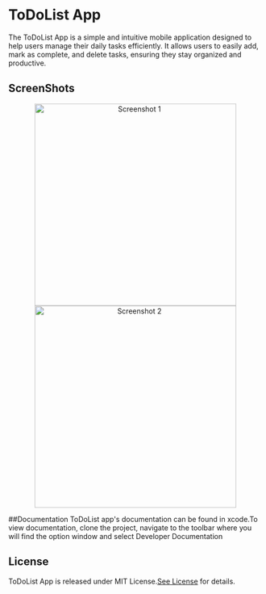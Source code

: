 # ToDoList App
The ToDoList App is a simple and intuitive mobile application designed to help users manage their daily tasks efficiently. It allows users to easily add, mark as complete, and delete tasks, ensuring they stay organized and productive.

## ScreenShots
<p align="center">
  <img src="https://github.com/Liyanasiyad/ToDoListOne/blob/main/ScreenshotOne.png" alt="Screenshot 1" width="400"/>
  <img src="https://github.com/Liyanasiyad/ToDoListOne/blob/main/ScreenshotTwo.png" alt ="Screenshot 2" width="400"/> 
  </p>

##Documentation
ToDoList app's documentation can be found in xcode.To view documentation, clone the project, navigate to the toolbar where you will find the option window and select Developer Documentation 
  

  ## License
  ToDoList App is released under MIT License.[See License](https://github.com/Liyanasiyad/ToDoListOne/blob/main/LICENSE) for details. 

